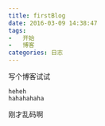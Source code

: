 ```yaml
---
title: firstBlog
date: 2016-03-09 14:38:47
tags:
-	开始
-	博客
categories:	日志
---
```

写个博客试试
```{bash}
heheh
hahahahaha
```
刚才乱码啊